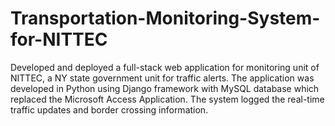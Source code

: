 # Transportation-Monitoring-System-for-NITTEC
Developed and deployed a full-stack web application for monitoring unit of NITTEC, a NY state government unit for traffic alerts. The application was developed in Python using Django framework with MySQL database which replaced the Microsoft Access Application. The system logged the real-time traffic updates and border crossing information.
